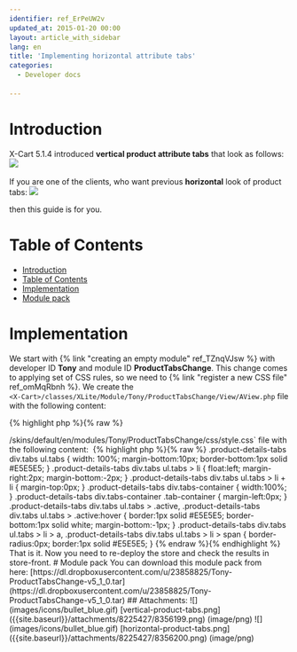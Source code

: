 ```yaml
---
identifier: ref_ErPeUW2v
updated_at: 2015-01-20 00:00
layout: article_with_sidebar
lang: en
title: 'Implementing horizontal attribute tabs'
categories:
  - Developer docs

---
```



# Introduction

X-Cart 5.1.4 introduced **vertical product attribute tabs** that look as follows:![]({{site.baseurl}}/attachments/8225427/8356199.png)

If you are one of the clients, who want previous **horizontal** look of product tabs: ![]({{site.baseurl}}/attachments/8225427/8356200.png)

then this guide is for you.

# Table of Contents

*   [Introduction](#introduction)
*   [Table of Contents](#table-of-contents)
*   [Implementation](#implementation)
*   [Module pack](#module-pack)

# Implementation

We start with {% link "creating an empty module" ref_TZnqVJsw %} with developer ID **Tony** and module ID **ProductTabsChange**. This change comes to applying set of CSS rules, so we need to {% link "register a new CSS file" ref_omMqRbnh %}. We create the  
`<X-Cart>/classes/XLite/Module/Tony/ProductTabsChange/View/AView.php` file with the following content: 

{% highlight php %}{% raw %}
<?php
// vim: set ts=4 sw=4 sts=4 et:

namespace XLite\Module\Tony\ProductTabsChange\View;

/**
 * Abstract widget
 */
abstract class AView extends \XLite\View\AView implements \XLite\Base\IDecorator
{
    protected function getThemeFiles($adminZone = null)
    {
        $list = parent::getThemeFiles($adminZone);

        $list[static::RESOURCE_CSS][] = 'modules/Tony/ProductTabsChange/css/style.css';

        return $list;
    }
}
{% endraw %}{% endhighlight %}

and then create the `<X-Cart>/skins/default/en/modules/Tony/ProductTabsChange/css/style.css` file with the following content: 

{% highlight php %}{% raw %}
.product-details-tabs div.tabs ul.tabs {
    width: 100%;
    margin-bottom:10px;
    border-bottom:1px solid #E5E5E5;
}

.product-details-tabs div.tabs ul.tabs > li {
    float:left;
    margin-right:2px;
    margin-bottom:-2px;
}

.product-details-tabs div.tabs ul.tabs > li + li {
    margin-top:0px;
}

.product-details-tabs div.tabs-container {
    width:100%;
}

.product-details-tabs div.tabs-container .tab-container {
    margin-left:0px;
}

.product-details-tabs div.tabs ul.tabs > .active,
.product-details-tabs div.tabs ul.tabs > .active:hover {
    border:1px solid #E5E5E5;
    border-bottom:1px solid white;
    margin-bottom:-1px;
}

.product-details-tabs div.tabs ul.tabs > li > a, .product-details-tabs div.tabs ul.tabs > li > span {
    border-radius:0px;
    border:1px solid #E5E5E5;
}
{% endraw %}{% endhighlight %}

That is it. Now you need to re-deploy the store and check the results in store-front.

# Module pack

You can download this module pack from here: [https://dl.dropboxusercontent.com/u/23858825/Tony-ProductTabsChange-v5_1_0.tar](https://dl.dropboxusercontent.com/u/23858825/Tony-ProductTabsChange-v5_1_0.tar)

## Attachments:

![](images/icons/bullet_blue.gif) [vertical-product-tabs.png]({{site.baseurl}}/attachments/8225427/8356199.png) (image/png)  
![](images/icons/bullet_blue.gif) [horizontal-product-tabs.png]({{site.baseurl}}/attachments/8225427/8356200.png) (image/png)